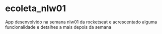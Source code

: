 # ecoleta_nlw01
App desenvolvido na semana nlw01 da rocketseat e acrescentado alguma funcionalidade e detalhes a mais depois da semana
